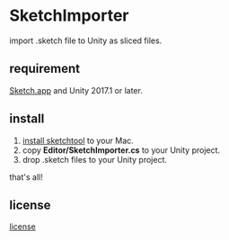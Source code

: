 # SketchImporter
import .sketch file to Unity as sliced files.


## requirement
[Sketch.app]() and Unity 2017.1 or later.


## install
1. [install sketchtool](https://www.sketchapp.com/tool/) to your Mac.
2. copy **Editor/SketchImporter.cs** to your Unity project.
3. drop .sketch files to your Unity project.

that's all!

## license
[license](./LICENSE)